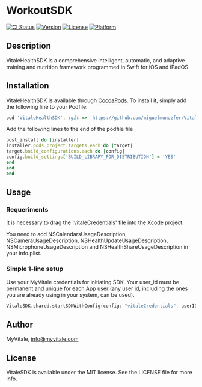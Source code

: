 # WorkoutSDK

[![CI Status](https://img.shields.io/travis/Miguel/VitaleSDK.svg?style=flat)](https://travis-ci.org/Miguel/VitaleSDK)
[![Version](https://img.shields.io/cocoapods/v/VitaleSDK.svg?style=flat)](https://cocoapods.org/pods/VitaleSDK)
[![License](https://img.shields.io/cocoapods/l/VitaleSDK.svg?style=flat)](https://cocoapods.org/pods/VitaleSDK)
[![Platform](https://img.shields.io/cocoapods/p/VitaleSDK.svg?style=flat)](https://cocoapods.org/pods/VitaleSDK)

## Description
VitaleHealthSDK is a comprehensive intelligent, automatic, and adaptive training and nutrition framework programmed in
Swift for iOS and iPadOS.

## Installation

VitaleHealthSDK is available through [CocoaPods](https://cocoapods.org). To install
it, simply add the following line to your Podfile:

```ruby
pod 'VitaleHealthSDK', :git => 'https://github.com/miguelmunozfer/VitaleHealthSDK'
```

Add the following lines to the end of the podfile file

```ruby
post_install do |installer|
installer.pods_project.targets.each do |target|
target.build_configurations.each do |config|
config.build_settings['BUILD_LIBRARY_FOR_DISTRIBUTION'] = 'YES'
end
end
end
```

## Usage

### Requeriments

It is necessary to drag the 'vitaleCredentials' file into the Xcode project.

You need to add NSCalendarsUsageDescription, NSCameraUsageDescription, NSHealthUpdateUsageDescription, NSMicrophoneUsageDescription and NSHealthShareUsageDescription in your info.plist.

### Simple 1-line setup

Use your MyVitale credentials for initiating SDK. Your user_id must be permanent and unique for each App user (any user id, including the ones you are already using in your system,  can be used).

```swift
VitaleSDK.shared.startSDKWithConfig(config: "vitaleCredentials", userID: "USER_ID")

```

## Author

MyVitale, info@myvitale.com

## License

VitaleSDK is available under the MIT license. See the LICENSE file for more info.
